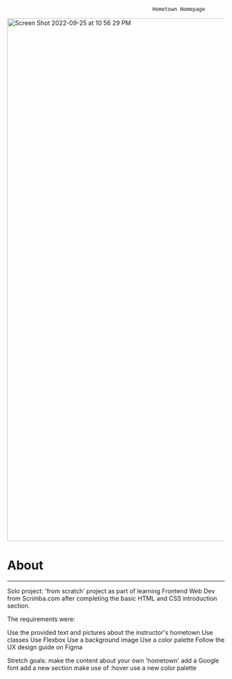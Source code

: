 <p align="center">

                                                   Hometown Homepage
                                        
[<img width="1211" alt="Screen Shot 2022-09-25 at 10 56 29 PM" src="https://user-images.githubusercontent.com/82247833/192203464-a0ab2bc7-d016-46ed-b601-a0ba55315f16.png">](https://frontendella.github.io/hometown_card/)



# About
___
  
Solo project:  'from scratch' project as part of learning Frontend Web Dev from Scrimba.com after completing the basic HTML and CSS introduction section. 

The requirements were:

Use the provided text and pictures about the instructor's hometown
Use classes
Use Flexbox
Use a background image
Use a color palette
Follow the UX design guide on Figma

Stretch goals:
make the content about your own 'hometown'
add a Google font
add a new section
make use of :hover
use a new color palette

</p>
